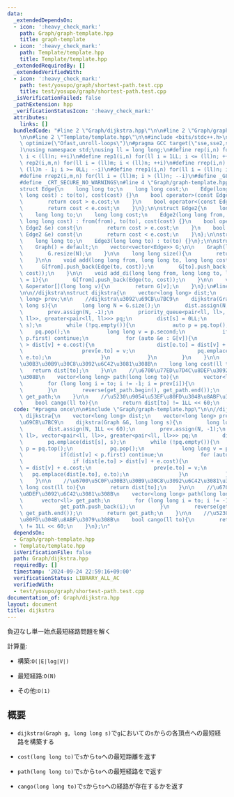 ```yaml
---
data:
  _extendedDependsOn:
  - icon: ':heavy_check_mark:'
    path: Graph/graph-template.hpp
    title: graph-template
  - icon: ':heavy_check_mark:'
    path: Template/template.hpp
    title: Template/template.hpp
  _extendedRequiredBy: []
  _extendedVerifiedWith:
  - icon: ':heavy_check_mark:'
    path: test/yosupo/graph/shortest-path.test.cpp
    title: test/yosupo/graph/shortest-path.test.cpp
  _isVerificationFailed: false
  _pathExtension: hpp
  _verificationStatusIcon: ':heavy_check_mark:'
  attributes:
    links: []
  bundledCode: "#line 2 \"Graph/dijkstra.hpp\"\n\n#line 2 \"Graph/graph-template.hpp\"\
    \n\n#line 2 \"Template/template.hpp\"\n\n#include <bits/stdc++.h>\n#pragma GCC\
    \ optimize(\"Ofast,unroll-loops\")\n#pragma GCC target(\"sse,sse2,sse3,ssse3,sse4,popcnt,abm,mmx,avx,avx2,tune=native\"\
    )\nusing namespace std;\nusing ll = long long;\n#define rep(i,n) for(ll i = 0LL;\
    \ i < (ll)n; ++i)\n#define rep1(i,n) for(ll i = 1LL; i <= (ll)n; ++i)\n#define\
    \ rep2(i,m,n) for(ll i = (ll)m; i < (ll)n; ++i)\n#define rrep(i,n) for(ll i =\
    \ (ll)n - 1; i >= 0LL; --i)\n#define rrep1(i,n) for(ll i = (ll)n; i > 0LL; --i)\n\
    #define rrep2(i,m,n) for(ll i = (ll)m; i > (ll)n; --i)\n#define _GLIBCXX_DEBUG\n\
    #define _CRT_SECURE_NO_WARNINGS\n#line 4 \"Graph/graph-template.hpp\"\n\n//graph_template\n\
    struct Edge{\n    long long to;\n    long long cost;\n    Edge(long long to, long\
    \ long cost) : to(to), cost(cost) {}\n    bool operator>(const Edge &e) const{\n\
    \        return cost > e.cost;\n    }\n    bool operator<(const Edge &e) const{\n\
    \        return cost < e.cost;\n    }\n};\n\nstruct Edge2{\n    long long from;\n\
    \    long long to;\n    long long cost;\n    Edge2(long long from, long long to,\
    \ long long cost) : from(from), to(to), cost(cost) {}\n    bool operator>(const\
    \ Edge2 &e) const{\n        return cost > e.cost;\n    }\n    bool operator<(const\
    \ Edge2 &e) const{\n        return cost < e.cost;\n    }\n};\n\nstruct Edge3 {\n\
    \    long long to;\n    Edge3(long long to) : to(to) {}\n};\n\nstruct Graph{\n\
    \    Graph() = default;\n    vector<vector<Edge>> G;\n\n    Graph(long long N){\n\
    \        G.resize(N);\n    }\n\n    long long size(){\n        return G.size();\n\
    \    }\n\n    void add(long long from, long long to, long long cost = 1){\n  \
    \      G[from].push_back(Edge(to, cost));\n        G[to].push_back(Edge(from,\
    \ cost));\n    }\n\n    void add_di(long long from, long long to, long long cost\
    \ = 1){\n        G[from].push_back(Edge(to, cost));\n    }\n\n    vector<Edge>\
    \ &operator[](long long v){\n        return G[v];\n    }\n};\n#line 4 \"Graph/dijkstra.hpp\"\
    \n\n//dijkstra\nstruct dijkstra{\n    vector<long long> dist;\n    vector<long\
    \ long> prev;\n\n    //dijkstra\u3092\u69CB\u7BC9\n    dijkstra(Graph &G, long\
    \ long s){\n        long long N = G.size();\n        dist.assign(N, 1LL << 60);\n\
    \        prev.assign(N, -1);\n        priority_queue<pair<ll, ll>, vector<pair<ll,\
    \ ll>>, greater<pair<ll, ll>>> pq;\n        dist[s] = 0LL;\n        pq.emplace(dist[s],\
    \ s);\n        while (!pq.empty()){\n            auto p = pq.top();\n        \
    \    pq.pop();\n            long long v = p.second;\n            if(dist[v] <\
    \ p.first) continue;\n            for (auto &e : G[v]){\n                if (dist[e.to]\
    \ > dist[v] + e.cost){\n                    dist[e.to] = dist[v] + e.cost;\n \
    \                   prev[e.to] = v;\n                    pq.emplace(dist[e.to],\
    \ e.to);\n                }\n            }\n        }\n    }\n\n    //\u6700\u5C0F\
    \u30B3\u30B9\u30C8\u3092\u6C42\u3081\u308B\n    long long cost(ll to){\n     \
    \   return dist[to];\n    }\n\n    //\u6700\u77ED\u7D4C\u8DEF\u3092\u6C42\u3081\
    \u308B\n    vector<long long> path(long long to){\n        vector<ll> get_path;\n\
    \        for (long long i = to; i != -1; i = prev[i]){\n            get_path.push_back(i);\n\
    \        }\n        reverse(get_path.begin(), get_path.end());\n        return\
    \ get_path;\n    }\n\n    //\u5230\u9054\u53EF\u80FD\u304B\u8ABF\u3079\u308B\n\
    \    bool cango(ll to){\n        return dist[to] != 1LL << 60;\n    }\n};\n"
  code: "#pragma once\n\n#include \"Graph/graph-template.hpp\"\n\n//dijkstra\nstruct\
    \ dijkstra{\n    vector<long long> dist;\n    vector<long long> prev;\n\n    //dijkstra\u3092\
    \u69CB\u7BC9\n    dijkstra(Graph &G, long long s){\n        long long N = G.size();\n\
    \        dist.assign(N, 1LL << 60);\n        prev.assign(N, -1);\n        priority_queue<pair<ll,\
    \ ll>, vector<pair<ll, ll>>, greater<pair<ll, ll>>> pq;\n        dist[s] = 0LL;\n\
    \        pq.emplace(dist[s], s);\n        while (!pq.empty()){\n            auto\
    \ p = pq.top();\n            pq.pop();\n            long long v = p.second;\n\
    \            if(dist[v] < p.first) continue;\n            for (auto &e : G[v]){\n\
    \                if (dist[e.to] > dist[v] + e.cost){\n                    dist[e.to]\
    \ = dist[v] + e.cost;\n                    prev[e.to] = v;\n                 \
    \   pq.emplace(dist[e.to], e.to);\n                }\n            }\n        }\n\
    \    }\n\n    //\u6700\u5C0F\u30B3\u30B9\u30C8\u3092\u6C42\u3081\u308B\n    long\
    \ long cost(ll to){\n        return dist[to];\n    }\n\n    //\u6700\u77ED\u7D4C\
    \u8DEF\u3092\u6C42\u3081\u308B\n    vector<long long> path(long long to){\n  \
    \      vector<ll> get_path;\n        for (long long i = to; i != -1; i = prev[i]){\n\
    \            get_path.push_back(i);\n        }\n        reverse(get_path.begin(),\
    \ get_path.end());\n        return get_path;\n    }\n\n    //\u5230\u9054\u53EF\
    \u80FD\u304B\u8ABF\u3079\u308B\n    bool cango(ll to){\n        return dist[to]\
    \ != 1LL << 60;\n    }\n};\n"
  dependsOn:
  - Graph/graph-template.hpp
  - Template/template.hpp
  isVerificationFile: false
  path: Graph/dijkstra.hpp
  requiredBy: []
  timestamp: '2024-09-24 22:59:16+09:00'
  verificationStatus: LIBRARY_ALL_AC
  verifiedWith:
  - test/yosupo/graph/shortest-path.test.cpp
documentation_of: Graph/dijkstra.hpp
layout: document
title: dijkstra
---
```

負辺なし単一始点最短経路問題を解く

計算量:

* 構築:`O(|E|log|V|)`

* 最短経路:`O(N)`

* その他:`O(1)`

## 概要

* `dijkstra(Graph g, long long s)`で`g`においての`s`からの各頂点への最短経路を構築する

* `cost(long long to)`で`s`から`to`への最短距離を返す

* `path(long long to)`で`s`から`to`への最短経路をで返す

* `cango(long long to)`で`s`から`to`への経路が存在するかを返す
